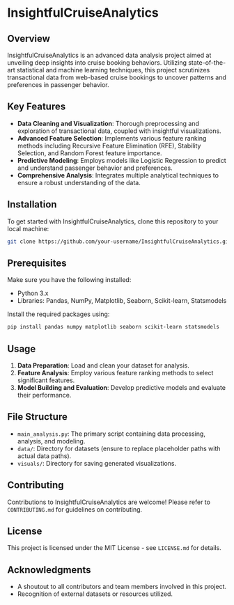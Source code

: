 # InsightfulCruiseAnalytics

## Overview

InsightfulCruiseAnalytics is an advanced data analysis project aimed at unveiling deep insights into cruise booking behaviors. Utilizing state-of-the-art statistical and machine learning techniques, this project scrutinizes transactional data from web-based cruise bookings to uncover patterns and preferences in passenger behavior.

## Key Features

- **Data Cleaning and Visualization**: Thorough preprocessing and exploration of transactional data, coupled with insightful visualizations.
- **Advanced Feature Selection**: Implements various feature ranking methods including Recursive Feature Elimination (RFE), Stability Selection, and Random Forest feature importance.
- **Predictive Modeling**: Employs models like Logistic Regression to predict and understand passenger behavior and preferences.
- **Comprehensive Analysis**: Integrates multiple analytical techniques to ensure a robust understanding of the data.

## Installation

To get started with InsightfulCruiseAnalytics, clone this repository to your local machine:

```bash
git clone https://github.com/your-username/InsightfulCruiseAnalytics.git
```

## Prerequisites

Make sure you have the following installed:
- Python 3.x
- Libraries: Pandas, NumPy, Matplotlib, Seaborn, Scikit-learn, Statsmodels

Install the required packages using:

```bash
pip install pandas numpy matplotlib seaborn scikit-learn statsmodels
```

## Usage

1. **Data Preparation**: Load and clean your dataset for analysis.
2. **Feature Analysis**: Employ various feature ranking methods to select significant features.
3. **Model Building and Evaluation**: Develop predictive models and evaluate their performance.

## File Structure

- `main_analysis.py`: The primary script containing data processing, analysis, and modeling.
- `data/`: Directory for datasets (ensure to replace placeholder paths with actual data paths).
- `visuals/`: Directory for saving generated visualizations.

## Contributing

Contributions to InsightfulCruiseAnalytics are welcome! Please refer to `CONTRIBUTING.md` for guidelines on contributing.

## License

This project is licensed under the MIT License - see `LICENSE.md` for details.

## Acknowledgments

- A shoutout to all contributors and team members involved in this project.
- Recognition of external datasets or resources utilized.
